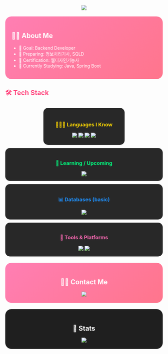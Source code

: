 <!-- Welcome Banner -->
<div align="center">
  <img src="https://capsule-render.vercel.app/api?type=waving&color=gradient&height=240&text=Welcome%20to%20nmhyrhn's%20GitHub!&animation=twinkling&fontColor=ffffff&fontSize=40" />
</div>

<!-- About Me -->
<div style="background: linear-gradient(135deg, #ff7eb3, #ff758c); border-radius:20px; padding:20px; margin:20px 0; color:white;">
  <h2>👩‍💻 About Me</h2>
  <ul>
    <li>🎯 Goal: Backend Developer</li>
    <li>📖 Preparing: 정보처리기사, SQLD</li>
    <li>🏅 Certification: 웹디자인기능사</li>
    <li>🌱 Currently Studying: Java, Spring Boot</li>
  </ul>
</div>

<!-- Tech Stack -->
<div style="margin:20px 0;">
  <h2 style="color:#ff4b81;">🛠️ Tech Stack</h2>
  
  <!-- Cards container -->
  <div style="text-align:center;">
    <!-- Languages -->
    <div style="display:inline-block; background:#282828; border-radius:15px; padding:20px; margin:10px; width:220px; vertical-align:top; color:white;">
      <h3 style="color:#FFD700;">👩🏻‍💻 Languages I Know</h3>
      <img src="https://img.shields.io/badge/Java-007396?style=flat-square&logo=Java&logoColor=white" />
      <img src="https://img.shields.io/badge/HTML5-E34F26?style=flat-square&logo=HTML5&logoColor=white" />
      <img src="https://img.shields.io/badge/CSS3-1572B6?style=flat-square&logo=CSS3&logoColor=white" />
      <img src="https://img.shields.io/badge/JavaScript-F7DF1E?style=flat-square&logo=JavaScript&logoColor=black" />
    </div>


  <div style="background:#282828; border-radius:15px; padding:15px; margin-bottom:10px; color:white;">
    <h3 style="color:#00FF7F;">🌱 Learning / Upcoming</h3>
    <img src="https://img.shields.io/badge/Spring%20Boot-6DB33F?style=flat-square&logo=springboot&logoColor=white" />
  </div>

  <!-- Databases -->
  <div style="background:#282828; border-radius:15px; padding:15px; margin-bottom:10px; color:white;">
    <h3 style="color:#1E90FF;">📊 Databases (basic)</h3>
    <img src="https://img.shields.io/badge/MySQL-4479A1?style=flat-square&logo=mysql&logoColor=white" />
  </div>

  <!-- Tools -->
  <div style="background:#282828; border-radius:15px; padding:15px; color:white;">
    <h3 style="color:#FF69B4;">🧭 Tools & Platforms</h3>
    <img src="https://img.shields.io/badge/Git-F05032?style=flat-square&logo=Git&logoColor=white" />
    <img src="https://img.shields.io/badge/GitHub-181717?style=flat-square&logo=GitHub&logoColor=white" />
  </div>
</div>


<!-- Contact -->
<div style="background: linear-gradient(135deg, #ff7eb3, #ff758c); border-radius:20px; padding:20px; margin:20px 0; text-align:center; color:white;">
  <h2>🧑‍💻 Contact Me</h2>
  <a href="mailto:gbs06193@gmail.com">
    <img src="https://img.shields.io/badge/Gmail-EA4335?style=flat-square&logo=Gmail&logoColor=white">
  </a>
</div>

<!-- Stats -->
<div style="background:#1f1f1f; border-radius:20px; padding:20px; margin:20px 0; text-align:center;">
  <h2 style="color:white;">🏅 Stats</h2>
  <img src="https://github-readme-stats.vercel.app/api?username=nmhyrhn&show_icons=true&bg_color=1f1f1f&title_color=ffffff&text_color=ffffff" />
</div>
